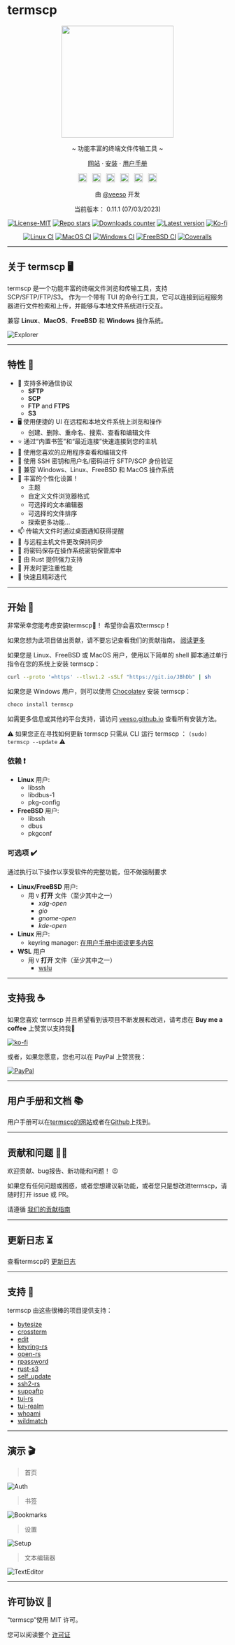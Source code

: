 # termscp

<p align="center">
  <img src="/assets/images/termscp.svg" width="256" height="256" />
</p>

<p align="center">~ 功能丰富的终端文件传输工具 ~</p>
<p align="center">
  <a href="https://veeso.github.io/termscp/" target="_blank">网站</a>
  ·
  <a href="https://veeso.github.io/termscp/#get-started" target="_blank">安装</a>
  ·
  <a href="https://veeso.github.io/termscp/#user-manual" target="_blank">用户手册</a>
</p>

<p align="center">
  <a href="https://github.com/veeso/termscp"
    ><img
      height="20"
      src="/assets/images/flags/gb.png"
      alt="English"
  /></a>
  &nbsp;
  <a
    href="https://github.com/veeso/termscp/blob/main/docs/de/README.md"
    ><img
      height="20"
      src="/assets/images/flags/de.png"
      alt="Deutsch"
  /></a>
  &nbsp;
  <a
    href="https://github.com/veeso/termscp/blob/main/docs/es/README.md"
    ><img
      height="20"
      src="/assets/images/flags/es.png"
      alt="Español"
  /></a>
  &nbsp;
  <a
    href="https://github.com/veeso/termscp/blob/main/docs/fr/README.md"
    ><img
      height="20"
      src="/assets/images/flags/fr.png"
      alt="Français"
  /></a>
  &nbsp;
  <a
    href="https://github.com/veeso/termscp/blob/main/docs/it/README.md"
    ><img
      height="20"
      src="/assets/images/flags/it.png"
      alt="Italiano"
  /></a>
  &nbsp;
  <a
    href="https://github.com/veeso/termscp/blob/main/docs/zh-CN/README.md"
    ><img
      height="20"
      src="/assets/images/flags/cn.png"
      alt="简体中文"
  /></a>
</p>

<p align="center">由 <a href="https://veeso.github.io/" target="_blank">@veeso</a> 开发</p>
<p align="center">当前版本： 0.11.1 (07/03/2023)</p>

<p align="center">
  <a href="https://opensource.org/licenses/MIT"
    ><img
      src="https://img.shields.io/badge/License-MIT-teal.svg"
      alt="License-MIT"
  /></a>
  <a href="https://github.com/veeso/termscp/stargazers"
    ><img
      src="https://img.shields.io/github/stars/veeso/termscp.svg"
      alt="Repo stars"
  /></a>
  <a href="https://crates.io/crates/termscp"
    ><img
      src="https://img.shields.io/crates/d/termscp.svg"
      alt="Downloads counter"
  /></a>
  <a href="https://crates.io/crates/termscp"
    ><img
      src="https://img.shields.io/crates/v/termscp.svg"
      alt="Latest version"
  /></a>
  <a href="https://ko-fi.com/veeso">
    <img
      src="https://img.shields.io/badge/donate-ko--fi-red"
      alt="Ko-fi"
  /></a>
</p>
<p align="center">
  <a href="https://github.com/veeso/termscp/actions"
    ><img
      src="https://github.com/veeso/termscp/workflows/Linux/badge.svg"
      alt="Linux CI"
  /></a>
  <a href="https://github.com/veeso/termscp/actions"
    ><img
      src="https://github.com/veeso/termscp/workflows/MacOS/badge.svg"
      alt="MacOS CI"
  /></a>
  <a href="https://github.com/veeso/termscp/actions"
    ><img
      src="https://github.com/veeso/termscp/workflows/Windows/badge.svg"
      alt="Windows CI"
  /></a>
  <a href="https://github.com/veeso/termscp/actions"
    ><img
      src="https://github.com/veeso/termscp/workflows/FreeBSD/badge.svg"
      alt="FreeBSD CI"
  /></a>
  <a href="https://coveralls.io/github/veeso/termscp"
    ><img
      src="https://coveralls.io/repos/github/veeso/termscp/badge.svg"
      alt="Coveralls"
  /></a>
</p>

---

## 关于 termscp 🖥

termscp 是一个功能丰富的终端文件浏览和传输工具，支持 SCP/SFTP/FTP/S3。 作为一个带有 TUI 的命令行工具，它可以连接到远程服务器进行文件检索和上传，并能够与本地文件系统进行交互。

兼容 **Linux**、**MacOS**、**FreeBSD** 和 **Windows** 操作系统。

![Explorer](/assets/images/explorer.gif)

---

## 特性 🎁

- 📁  支持多种通信协议
  - **SFTP**
  - **SCP**
  - **FTP** and **FTPS**
  - **S3**
- 🖥  使用便捷的 UI 在远程和本地文件系统上浏览和操作
  - 创建、删除、重命名、搜索、查看和编辑文件
- ⭐  通过“内置书签”和“最近连接”快速连接到您的主机
- 📝  使用您喜欢的应用程序查看和编辑文件
- 💁  使用 SSH 密钥和用户名/密码进行 SFTP/SCP 身份验证
- 🐧  兼容 Windows、Linux、FreeBSD 和 MacOS 操作系统
- 🎨  丰富的个性化设置！
  - 主题
  - 自定义文件浏览器格式
  - 可选择的文本编辑器
  - 可选择的文件排序
  - 探索更多功能...
- 📫  传输大文件时通过桌面通知获得提醒
- 🔭  与远程主机文件更改保持同步
- 🔐  将密码保存在操作系统密钥保管库中
- 🦀  由 Rust 提供强力支持
- 👀  开发时更注重性能
- 🦄  快速且精彩迭代

---

## 开始 🚀

非常荣幸您能考虑安装termscp💜！ 希望你会喜欢termscp！  

如果您想为此项目做出贡献，请不要忘记查看我们的贡献指南。 [阅读更多](../../CONTRIBUTING.md)

如果您是 Linux、FreeBSD 或 MacOS 用户，使用以下简单的 shell 脚本通过单行指令在您的系统上安装 termscp：

```sh
curl --proto '=https' --tlsv1.2 -sSLf "https://git.io/JBhDb" | sh
```

如果您是 Windows 用户，则可以使用 [Chocolatey](https://chocolatey.org/) 安装 termscp：

```sh
choco install termscp
```

如需更多信息或其他的平台支持，请访问 [veeso.github.io](https://veeso.github.io/termscp/#get-started) 查看所有安装方法。

⚠️ 如果您正在寻找如何更新 termscp 只需从 CLI 运行 termscp ： `(sudo) termscp --update` ⚠️

### 依赖 ❗

- **Linux** 用户:
  - libssh
  - libdbus-1
  - pkg-config
- **FreeBSD** 用户:
  - libssh
  - dbus
  - pkgconf

### 可选项 ✔️

通过执行以下操作以享受软件的完整功能，但不做强制要求

- **Linux/FreeBSD** 用户:
  - 用 `V` **打开** 文件（至少其中之一）
    - *xdg-open*
    - *gio*
    - *gnome-open*
    - *kde-open*
- **Linux** 用户:
  - keyring manager: [在用户手册中阅读更多内容](man.md#linux-keyring)
- **WSL** 用户
  - 用 `V` **打开** 文件（至少其中之一）
    - [wslu](https://github.com/wslutilities/wslu)

---

## 支持我 ☕

如果您喜欢 termscp 并且希望看到该项目不断发展和改进，请考虑在 **Buy me a coffee** 上赞赏以支持我🥳

[![ko-fi](https://img.shields.io/badge/Ko--fi-F16061?style=for-the-badge&logo=ko-fi&logoColor=white)](https://ko-fi.com/veeso)

或者，如果您愿意，您也可以在 PayPal 上赞赏我：

[![PayPal](https://img.shields.io/badge/PayPal-00457C?style=for-the-badge&logo=paypal&logoColor=white)](https://www.paypal.me/chrisintin)

---

## 用户手册和文档 📚

用户手册可以在[termscp的网站](https://veeso.github.io/termscp/#user-manual)或者在[Github](man.md)上找到。

---

## 贡献和问题 🤝🏻

欢迎贡献、bug报告、新功能和问题！ 😉

如果您有任何问题或困惑，或者您想建议新功能，或者您只是想改进termscp，请随时打开 issue 或 PR。

请遵循 [我们的贡献指南](../../CONTRIBUTING.md)

---

## 更新日志 ⏳

查看termscp的 [更新日志](../../CHANGELOG.md)

---

## 支持 💪

termscp 由这些很棒的项目提供支持：

- [bytesize](https://github.com/hyunsik/bytesize)
- [crossterm](https://github.com/crossterm-rs/crossterm)
- [edit](https://github.com/milkey-mouse/edit)
- [keyring-rs](https://github.com/hwchen/keyring-rs)
- [open-rs](https://github.com/Byron/open-rs)
- [rpassword](https://github.com/conradkleinespel/rpassword)
- [rust-s3](https://github.com/durch/rust-s3)
- [self_update](https://github.com/jaemk/self_update)
- [ssh2-rs](https://github.com/alexcrichton/ssh2-rs)
- [suppaftp](https://github.com/veeso/suppaftp)
- [tui-rs](https://github.com/fdehau/tui-rs)
- [tui-realm](https://github.com/veeso/tui-realm)
- [whoami](https://github.com/libcala/whoami)
- [wildmatch](https://github.com/becheran/wildmatch)

---

## 演示 🎬

> 首页

![Auth](/assets/images/auth.gif)

> 书签

![Bookmarks](/assets/images/bookmarks.gif)

> 设置

![Setup](/assets/images/config.gif)

> 文本编辑器

![TextEditor](/assets/images/text-editor.gif)

---

## 许可协议 📃

“termscp”使用 MIT 许可。

您可以阅读整个 [许可证](../../LICENSE)
